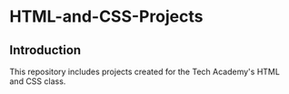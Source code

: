 # HTML-and-CSS-Projects

## Introduction

This repository includes projects created for the Tech Academy's HTML and CSS class.
